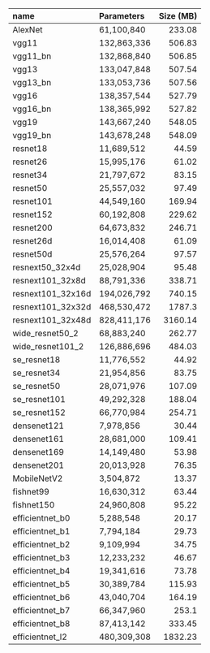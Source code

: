 | name              | Parameters   |   Size (MB) |
|:------------------|:-------------|------------:|
| AlexNet           | 61,100,840   |      233.08 |
| vgg11             | 132,863,336  |      506.83 |
| vgg11_bn          | 132,868,840  |      506.85 |
| vgg13             | 133,047,848  |      507.54 |
| vgg13_bn          | 133,053,736  |      507.56 |
| vgg16             | 138,357,544  |      527.79 |
| vgg16_bn          | 138,365,992  |      527.82 |
| vgg19             | 143,667,240  |      548.05 |
| vgg19_bn          | 143,678,248  |      548.09 |
| resnet18          | 11,689,512   |       44.59 |
| resnet26          | 15,995,176   |       61.02 |
| resnet34          | 21,797,672   |       83.15 |
| resnet50          | 25,557,032   |       97.49 |
| resnet101         | 44,549,160   |      169.94 |
| resnet152         | 60,192,808   |      229.62 |
| resnet200         | 64,673,832   |      246.71 |
| resnet26d         | 16,014,408   |       61.09 |
| resnet50d         | 25,576,264   |       97.57 |
| resnext50_32x4d   | 25,028,904   |       95.48 |
| resnext101_32x8d  | 88,791,336   |      338.71 |
| resnext101_32x16d | 194,026,792  |      740.15 |
| resnext101_32x32d | 468,530,472  |     1787.3  |
| resnext101_32x48d | 828,411,176  |     3160.14 |
| wide_resnet50_2   | 68,883,240   |      262.77 |
| wide_resnet101_2  | 126,886,696  |      484.03 |
| se_resnet18       | 11,776,552   |       44.92 |
| se_resnet34       | 21,954,856   |       83.75 |
| se_resnet50       | 28,071,976   |      107.09 |
| se_resnet101      | 49,292,328   |      188.04 |
| se_resnet152      | 66,770,984   |      254.71 |
| densenet121       | 7,978,856    |       30.44 |
| densenet161       | 28,681,000   |      109.41 |
| densenet169       | 14,149,480   |       53.98 |
| densenet201       | 20,013,928   |       76.35 |
| MobileNetV2       | 3,504,872    |       13.37 |
| fishnet99         | 16,630,312   |       63.44 |
| fishnet150        | 24,960,808   |       95.22 |
| efficientnet_b0   | 5,288,548    |       20.17 |
| efficientnet_b1   | 7,794,184    |       29.73 |
| efficientnet_b2   | 9,109,994    |       34.75 |
| efficientnet_b3   | 12,233,232   |       46.67 |
| efficientnet_b4   | 19,341,616   |       73.78 |
| efficientnet_b5   | 30,389,784   |      115.93 |
| efficientnet_b6   | 43,040,704   |      164.19 |
| efficientnet_b7   | 66,347,960   |      253.1  |
| efficientnet_b8   | 87,413,142   |      333.45 |
| efficientnet_l2   | 480,309,308  |     1832.23 |